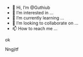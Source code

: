 - 👋 Hi, I’m @Guthiub
- 👀 I’m interested in ...
- 🌱 I’m currently learning ...
- 💞️ I’m looking to collaborate on ...
- 📫 How to reach me ...

<!---nnnnnn
Guthiub/Guthiub is a ✨ special ✨ repository because its `README.md` (this file) appears on your GitHub profile.
You can click the Preview link to take a look at your changes.
--->ok
Nngjitf
